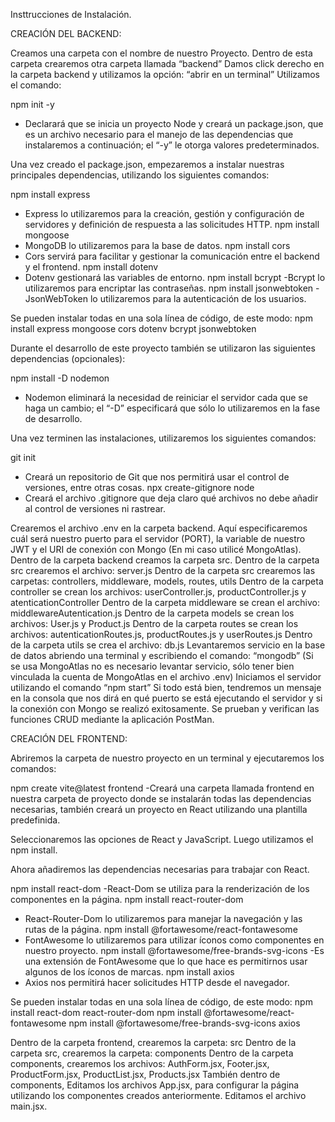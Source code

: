Insttrucciones de Instalación.

CREACIÓN DEL BACKEND:

Creamos una carpeta con el nombre de nuestro Proyecto.
Dentro de esta carpeta crearemos otra carpeta llamada “backend”
Damos click derecho en la carpeta backend y utilizamos la opción: “abrir en un terminal”
Utilizamos el comando:

npm init -y
- Declarará que se inicia un proyecto Node y creará un package.json, que es un archivo necesario para el manejo de las dependencias que instalaremos a continuación; el “-y” le otorga valores predeterminados.

Una vez creado el package.json, empezaremos a instalar nuestras principales dependencias, utilizando los siguientes comandos:

npm install express
- Express lo utilizaremos para la creación, gestión y configuración de servidores y definición de respuesta a las solicitudes HTTP. 
npm install mongoose
- MongoDB lo utilizaremos para la base de datos.
npm install cors
- Cors servirá para facilitar y gestionar la comunicación entre el backend y el frontend.
npm install dotenv
- Dotenv gestionará las variables de entorno.
npm install bcrypt 
-Bcrypt lo utilizaremos para encriptar las contraseñas.
npm install jsonwebtoken
-JsonWebToken lo utilizaremos para la autenticación de los usuarios.

Se pueden instalar todas en una sola línea de código, de este modo: 
npm install express mongoose cors dotenv bcrypt jsonwebtoken

Durante el desarrollo de este proyecto también se utilizaron las siguientes dependencias (opcionales): 

npm install -D nodemon
- Nodemon eliminará la necesidad de reiniciar el servidor cada que se haga un cambio; el “-D” especificará que sólo lo utilizaremos en la fase de desarrollo.

Una vez terminen las instalaciones, utilizaremos los siguientes comandos:

git init
- Creará un repositorio de Git que nos permitirá usar el control de versiones, entre otras cosas.
npx create-gitignore node
- Creará el archivo .gitignore que deja claro qué archivos no debe añadir al control de versiones ni rastrear. 

Crearemos el archivo .env en la carpeta backend. Aquí especificaremos cuál será nuestro puerto para el servidor (PORT), la variable de nuestro JWT y el URI de conexión con Mongo (En mi caso utilicé MongoAtlas).
Dentro de la carpeta backend creamos la carpeta src.
Dentro de la carpeta src crearemos el archivo: server.js
Dentro de la carpeta src crearemos las carpetas: controllers, middleware, models, routes, utils
Dentro de la carpeta controller se crean los archivos: userController.js, productController.js y atenticationController
Dentro de la carpeta middleware se crean el archivo: middlewareAutentication.js 
Dentro de la carpeta models se crean los archivos: User.js y Product.js
Dentro de la carpeta routes se crean los archivos: autenticationRoutes.js, productRoutes.js y userRoutes.js
Dentro de la carpeta utils se crea el archivo: db.js
Levantaremos servicio en la base de datos abriendo una terminal y escribiendo el comando: “mongodb”
(Si se usa MongoAtlas no es necesario levantar servicio, sólo tener bien vinculada la cuenta de MongoAtlas en el archivo .env)
Iniciamos el servidor utilizando el comando “npm start”
Si todo está bien, tendremos un mensaje en la consola que nos dirá en qué puerto se está ejecutando el servidor y si la conexión con Mongo se realizó exitosamente.
Se prueban y verifican las funciones CRUD mediante la aplicación PostMan.

CREACIÓN DEL FRONTEND:

Abriremos la carpeta de nuestro proyecto en un terminal y ejecutaremos los comandos: 

npm create vite@latest frontend
-Creará una carpeta llamada frontend en nuestra carpeta de proyecto donde se instalarán todas las dependencias necesarias, también creará un proyecto en React utilizando una plantilla predefinida. 

Seleccionaremos las opciones de React y JavaScript. Luego utilizamos el npm install.

Ahora añadiremos las dependencias necesarias para trabajar con React.

npm install react-dom
-React-Dom se utiliza para la renderización de los componentes en la página. 
npm install react-router-dom
- React-Router-Dom lo utilizaremos para manejar la navegación y las rutas de la página.
npm install @fortawesome/react-fontawesome
- FontAwesome lo utilizaremos para utilizar íconos como componentes en nuestro proyecto.
npm install @fortawesome/free-brands-svg-icons
-Es una extensión de FontAwesome que lo que hace es permitirnos usar algunos de los íconos de marcas.
npm install axios
- Axios nos permitirá hacer solicitudes HTTP desde el navegador. 

Se pueden instalar todas en una sola línea de código, de este modo: 
npm install react-dom react-router-dom npm install @fortawesome/react-fontawesome npm install @fortawesome/free-brands-svg-icons axios 

Dentro de la carpeta frontend, crearemos la carpeta: src
Dentro de la carpeta src, crearemos la carpeta: components
Dentro de la carpeta components, crearemos los archivos: AuthForm.jsx, Footer.jsx, ProductForm.jsx, ProductList.jsx, Products.jsx
También dentro de components, 
Editamos los archivos App.jsx, para configurar la página utilizando los componentes creados anteriormente. 
Editamos el archivo main.jsx.
